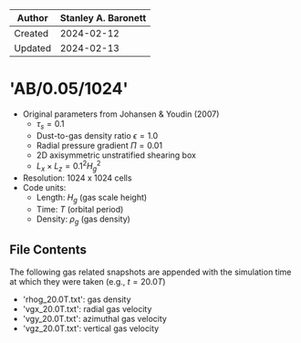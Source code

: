 |Author | Stanley A. Baronett|
|-------|--------------------|
|Created| 2024-02-12         |
|Updated| 2024-02-13         |

# 'AB/0.05/1024'
  - Original parameters from Johansen & Youdin (2007)
    - $\tau_s = 0.1$
    - Dust-to-gas density ratio $\epsilon = 1.0$
    - Radial pressure gradient $\Pi = 0.01$
    - 2D axisymmetric unstratified shearing box
    - $L_x \times L_z = 0.1^2 H_g^2$
  - Resolution: 1024 x 1024 cells
  - Code units:
    - Length:  $H_g$    (gas scale height)
    - Time:    $T$      (orbital period)
    - Density: $\rho_g$ (gas density)

## File Contents
The following gas related snapshots are appended with the simulation time at which they were taken (e.g., $t = 20.0T$)
- 'rhog_20.0T.txt': gas density
- 'vgx_20.0T.txt': radial gas velocity
- 'vgy_20.0T.txt': azimuthal gas velocity
- 'vgz_20.0T.txt': vertical gas velocity
